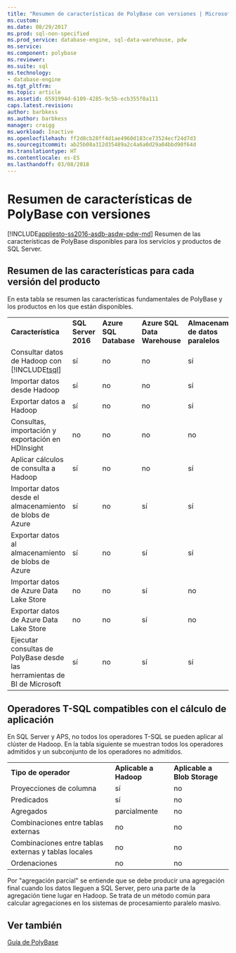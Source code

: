 ```yaml
---
title: "Resumen de características de PolyBase con versiones | Microsoft Docs"
ms.custom: 
ms.date: 08/29/2017
ms.prod: sql-non-specified
ms.prod_service: database-engine, sql-data-warehouse, pdw
ms.service: 
ms.component: polybase
ms.reviewer: 
ms.suite: sql
ms.technology:
- database-engine
ms.tgt_pltfrm: 
ms.topic: article
ms.assetid: 6591994d-6109-4285-9c5b-ecb355f8a111
caps.latest.revision: 
author: barbkess
ms.author: barbkess
manager: craigg
ms.workload: Inactive
ms.openlocfilehash: ff2d8cb28ff4d1ae4960d183ce73524ecf24d7d3
ms.sourcegitcommit: ab25b08a312d35489a2c4a6a0d29a04bbd90f64d
ms.translationtype: HT
ms.contentlocale: es-ES
ms.lasthandoff: 03/08/2018
---
```

# <a name="polybase-versioned-feature-summary"></a>Resumen de características de PolyBase con versiones
[!INCLUDE[appliesto-ss2016-asdb-asdw-pdw-md](../../includes/tsql-appliesto-ss2016-all-md.md)]
Resumen de las características de PolyBase disponibles para los servicios y productos de SQL Server.  
  
## <a name="feature-summary-for-product-releases"></a>Resumen de las características para cada versión del producto  
 En esta tabla se resumen las características fundamentales de PolyBase y los productos en los que están disponibles.  
  
||||||
|-|-|-|-|-|   
|**Característica**|**SQL Server 2016**|**Azure SQL Database**|**Azure SQL Data Warehouse**|**Almacenamiento de datos paralelos**| 
|Consultar datos de Hadoop con [!INCLUDE[tsql](../../includes/tsql-md.md)]|sí|no|no|sí|
|Importar datos desde Hadoop|sí|no|no|sí|
|Exportar datos a Hadoop  |sí|no|no| sí|
|Consultas, importación y exportación en HDInsight |no|no|no|no
|Aplicar cálculos de consulta a Hadoop|sí|no|no|sí|  
|Importar datos desde el almacenamiento de blobs de Azure|sí|no|sí|sí| 
|Exportar datos al almacenamiento de blobs de Azure|sí|no|sí|sí|  
|Importar datos de Azure Data Lake Store|no|no|sí|no|    
|Exportar datos de Azure Data Lake Store|no|no|sí|no|
|Ejecutar consultas de PolyBase desde las herramientas de BI de Microsoft|sí|no|sí|sí|   


## <a name="pushdown-computation-supported-t-sql-operators"></a>Operadores T-SQL compatibles con el cálculo de aplicación
En SQL Server y APS, no todos los operadores T-SQL se pueden aplicar al clúster de Hadoop. En la tabla siguiente se muestran todos los operadores admitidos y un subconjunto de los operadores no admitidos. 

||||
|-|-|-| 
|**Tipo de operador**|**Aplicable a Hadoop**|**Aplicable a Blob Storage**|
|Proyecciones de columna|sí|no|
|Predicados|sí|no|
|Agregados|parcialmente|no|
|Combinaciones entre tablas externas|no|no|
|Combinaciones entre tablas externas y tablas locales|no|no|
|Ordenaciones|no|no|

Por "agregación parcial" se entiende que se debe producir una agregación final cuando los datos lleguen a SQL Server, pero una parte de la agregación tiene lugar en Hadoop. Se trata de un método común para calcular agregaciones en los sistemas de procesamiento paralelo masivo.  
## <a name="see-also"></a>Ver también  
 [Guía de PolyBase](../../relational-databases/polybase/polybase-guide.md)  
  
  
